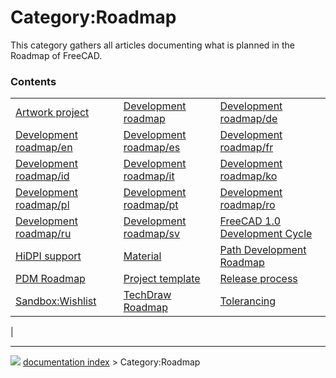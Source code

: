 # Category:Roadmap
This category gathers all articles documenting what is planned in the Roadmap of FreeCAD.

### Contents

|     |     |     |
| --- | --- | --- |
| [Artwork project](Artwork_project.md) | [Development roadmap](Development_roadmap.md) | [Development roadmap/de](Development_roadmap/de.md) |
| [Development roadmap/en](Development_roadmap/en.md) | [Development roadmap/es](Development_roadmap/es.md) | [Development roadmap/fr](Development_roadmap/fr.md) |
| [Development roadmap/id](Development_roadmap/id.md) | [Development roadmap/it](Development_roadmap/it.md) | [Development roadmap/ko](Development_roadmap/ko.md) |
| [Development roadmap/pl](Development_roadmap/pl.md) | [Development roadmap/pt](Development_roadmap/pt.md) | [Development roadmap/ro](Development_roadmap/ro.md) |
| [Development roadmap/ru](Development_roadmap/ru.md) | [Development roadmap/sv](Development_roadmap/sv.md) | [FreeCAD 1.0 Development Cycle](FreeCAD_1.0_Development_Cycle.md) |
| [HiDPI support](HiDPI_support.md) | [Material](Material.md) | [Path Development Roadmap](Path_Development_Roadmap.md) |
| [PDM Roadmap](PDM_Roadmap.md) | [Project template](Project_template.md) | [Release process](Release_process.md) |
| [Sandbox:Wishlist](Sandbox_Wishlist.md) | [TechDraw Roadmap](TechDraw_Roadmap.md) | [Tolerancing](Tolerancing.md) |
|



---
![](images/Right_arrow.png) [documentation index](../README.md) > Category:Roadmap
